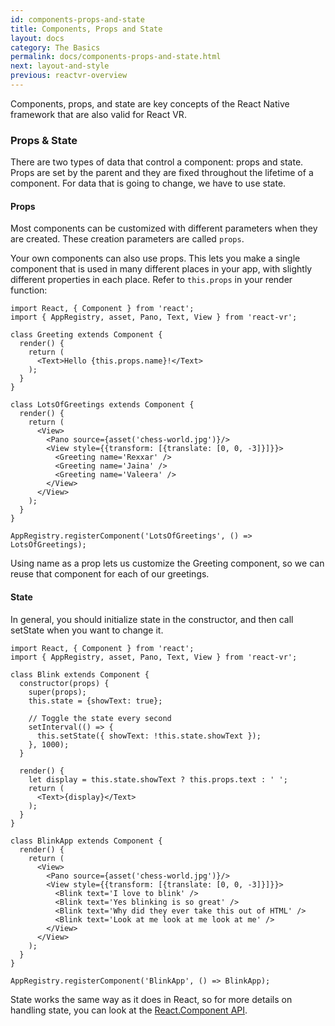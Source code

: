 ```yaml
---
id: components-props-and-state
title: Components, Props and State
layout: docs
category: The Basics
permalink: docs/components-props-and-state.html
next: layout-and-style
previous: reactvr-overview
---
```


Components, props, and state are key concepts of the React Native framework
that are also valid for React VR.


### Props & State

There are two types of data that control a component: props and state. Props are set by the parent and they are fixed throughout the lifetime of a component. For data that is going to change, we have to use state.

#### Props

Most components can be customized with different parameters when they are created. These creation parameters are called `props`.

Your own components can also use props. This lets you make a single component that is used in many different places in your app, with slightly different properties in each place. Refer to `this.props` in your render function:

```
import React, { Component } from 'react';
import { AppRegistry, asset, Pano, Text, View } from 'react-vr';

class Greeting extends Component {
  render() {
    return (
      <Text>Hello {this.props.name}!</Text>
    );
  }
}

class LotsOfGreetings extends Component {
  render() {
    return (
      <View>
        <Pano source={asset('chess-world.jpg')}/>
        <View style={{transform: [{translate: [0, 0, -3]}]}}>
          <Greeting name='Rexxar' />
          <Greeting name='Jaina' />
          <Greeting name='Valeera' />
        </View>
      </View>
    );
  }
}

AppRegistry.registerComponent('LotsOfGreetings', () => LotsOfGreetings);
```

Using name as a prop lets us customize the Greeting component, so we can reuse that component for each of our greetings.

#### State

In general, you should initialize state in the constructor, and then call setState when you want to change it.

```
import React, { Component } from 'react';
import { AppRegistry, asset, Pano, Text, View } from 'react-vr';

class Blink extends Component {
  constructor(props) {
    super(props);
    this.state = {showText: true};

    // Toggle the state every second
    setInterval(() => {
      this.setState({ showText: !this.state.showText });
    }, 1000);
  }

  render() {
    let display = this.state.showText ? this.props.text : ' ';
    return (
      <Text>{display}</Text>
    );
  }
}

class BlinkApp extends Component {
  render() {
    return (
      <View>
        <Pano source={asset('chess-world.jpg')}/>
        <View style={{transform: [{translate: [0, 0, -3]}]}}>
          <Blink text='I love to blink' />
          <Blink text='Yes blinking is so great' />
          <Blink text='Why did they ever take this out of HTML' />
          <Blink text='Look at me look at me look at me' />
        </View>
      </View>
    );
  }
}

AppRegistry.registerComponent('BlinkApp', () => BlinkApp);
```

State works the same way as it does in React, so for more details on handling state, you can look at the [React.Component API](https://facebook.github.io/react/docs/react-component.html).
